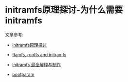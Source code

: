 # initramfs原理探讨-为什么需要initramfs

文章参考:

- [initramfs原理探讨](https://yifengyou.github.io/vita/docs/%E6%9E%84%E5%BB%BAinitramfs/initramfs%E5%8E%9F%E7%90%86%E6%8E%A2%E8%AE%A8.html)

- [Ramfs, rootfs and initramfs](https://www.kernel.org/doc/html/v5.15/filesystems/ramfs-rootfs-initramfs.html)

- [initramfs 最全解释与制作](https://blog.csdn.net/weixin_43269452/article/details/131169725)

- [bootparam](https://www.man7.org/linux/man-pages/man7/bootparam.7.html)